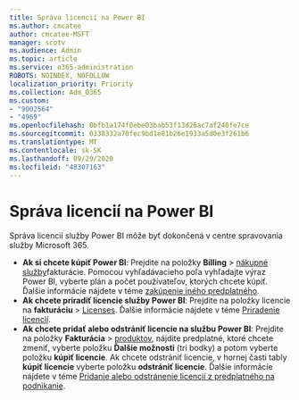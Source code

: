 ```yaml
---
title: Správa licencií na Power BI
ms.author: cmcatee
author: cmcatee-MSFT
manager: scotv
ms.audience: Admin
ms.topic: article
ms.service: o365-administration
ROBOTS: NOINDEX, NOFOLLOW
localization_priority: Priority
ms.collection: Adm_O365
ms.custom:
- "9002564"
- "4969"
ms.openlocfilehash: 0bfb1a174f0ebe03bab53f13d26ac7af240fe7ce
ms.sourcegitcommit: 0338332a70fec9bd1e81b26e1933a5d0e3f261b6
ms.translationtype: MT
ms.contentlocale: sk-SK
ms.lasthandoff: 09/29/2020
ms.locfileid: "48307163"
---
```

# <a name="power-bi-license-management"></a>Správa licencií na Power BI

Správa licencií služby Power BI môže byť dokončená v centre spravovania služby Microsoft 365.

- **Ak si chcete kúpiť Power BI**: Prejdite na položky **Billing** \> [nákupné služby](https://go.microsoft.com/fwlink/p/?linkid=868433)fakturácie. Pomocou vyhľadávacieho poľa vyhľadajte výraz Power BI, vyberte plán a počet používateľov, ktorých chcete kúpiť. Ďalšie informácie nájdete v téme [zakúpenie iného predplatného](https://docs.microsoft.com/microsoft-365/commerce/try-or-buy-microsoft-365\#buy-a-different-subscription).
- **Ak chcete priradiť licencie služby Power BI**: Prejdite na položky licencie na **fakturáciu**  >  [Licenses](https://go.microsoft.com/fwlink/p/?linkid=842264). Ďalšie informácie nájdete v téme [Priradenie licencií](https://docs.microsoft.com/microsoft-365/admin/manage/assign-licenses-to-users).
- **Ak chcete pridať alebo odstrániť licencie na službu Power BI**: Prejdite na položky **Fakturácia**  >  [produktov](https://go.microsoft.com/fwlink/p/?linkid=842054), nájdite predplatné, ktoré chcete zmeniť, vyberte položku **Ďalšie možnosti** (tri bodky) a potom vyberte položku **kúpiť licencie**. Ak chcete odstrániť licencie, v hornej časti tably **kúpiť licencie** vyberte položku **odstrániť licencie**. Ďalšie informácie nájdete v téme [Pridanie alebo odstránenie licencií z predplatného na podnikanie](https://docs.microsoft.com/microsoft-365/commerce/licenses/buy-licenses#add-or-remove-licenses-for-your-business-subscription).